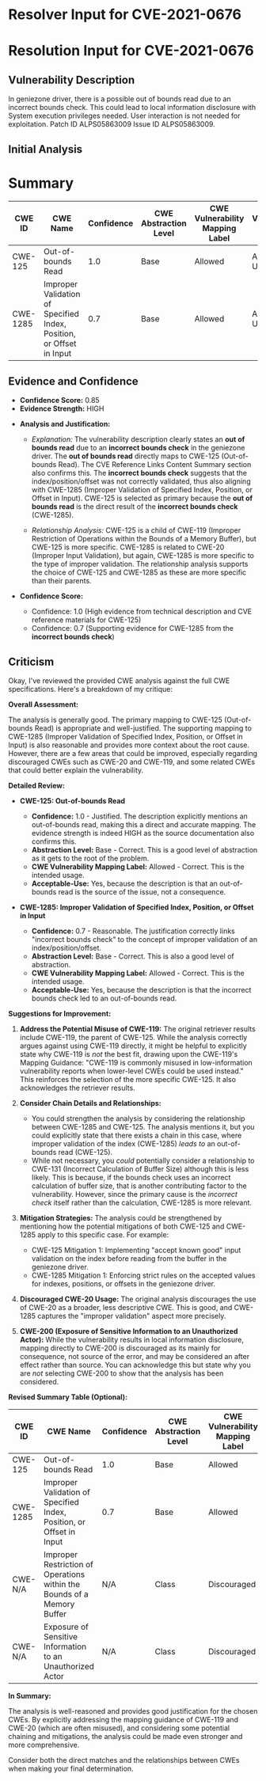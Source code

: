 # Resolver Input for CVE-2021-0676

# Resolution Input for CVE-2021-0676

## Vulnerability Description
In geniezone driver, there is a possible out of bounds read due to an incorrect bounds check. This could lead to local information disclosure with System execution privileges needed. User interaction is not needed for exploitation. Patch ID ALPS05863009 Issue ID ALPS05863009.

## Initial Analysis
# Summary
| CWE ID | CWE Name | Confidence | CWE Abstraction Level | CWE Vulnerability Mapping Label | CWE-Vulnerability Mapping Notes |
|---|---|---|---|---|---|
| CWE-125 | Out-of-bounds Read | 1.0 | Base | Allowed | Acceptable-Use |
| CWE-1285 | Improper Validation of Specified Index, Position, or Offset in Input | 0.7 | Base | Allowed | Acceptable-Use |

## Evidence and Confidence

*   **Confidence Score:** 0.85
*   **Evidence Strength:** HIGH

- **Analysis and Justification:**  
  - *Explanation:* The vulnerability description clearly states an **out of bounds read** due to an **incorrect bounds check** in the geniezone driver. The **out of bounds read** directly maps to CWE-125 (Out-of-bounds Read). The CVE Reference Links Content Summary section also confirms this. The **incorrect bounds check** suggests that the index/position/offset was not correctly validated, thus also aligning with CWE-1285 (Improper Validation of Specified Index, Position, or Offset in Input). CWE-125 is selected as primary because the **out of bounds read** is the direct result of the **incorrect bounds check** (CWE-1285).
  
  - *Relationship Analysis:* CWE-125 is a child of CWE-119 (Improper Restriction of Operations within the Bounds of a Memory Buffer), but CWE-125 is more specific. CWE-1285 is related to CWE-20 (Improper Input Validation), but again, CWE-1285 is more specific to the type of improper validation. The relationship analysis supports the choice of CWE-125 and CWE-1285 as these are more specific than their parents.

- **Confidence Score:**  
  - Confidence: 1.0 (High evidence from technical description and CVE reference materials for CWE-125)
  - Confidence: 0.7 (Supporting evidence for CWE-1285 from the **incorrect bounds check**)

## Criticism
Okay, I've reviewed the provided CWE analysis against the full CWE specifications. Here's a breakdown of my critique:

**Overall Assessment:**

The analysis is generally good. The primary mapping to CWE-125 (Out-of-bounds Read) is appropriate and well-justified. The supporting mapping to CWE-1285 (Improper Validation of Specified Index, Position, or Offset in Input) is also reasonable and provides more context about the root cause.  However, there are a few areas that could be improved, especially regarding discouraged CWEs such as CWE-20 and CWE-119, and some related CWEs that could better explain the vulnerability.

**Detailed Review:**

*   **CWE-125: Out-of-bounds Read**

    *   **Confidence:** 1.0 - Justified. The description explicitly mentions an out-of-bounds read, making this a direct and accurate mapping. The evidence strength is indeed HIGH as the source documentation also confirms this.
    *   **Abstraction Level:** Base - Correct. This is a good level of abstraction as it gets to the root of the problem.
    *   **CWE Vulnerability Mapping Label:** Allowed - Correct. This is the intended usage.
    *   **Acceptable-Use:** Yes, because the description is that an out-of-bounds read is the source of the issue, not a consequence.

*   **CWE-1285: Improper Validation of Specified Index, Position, or Offset in Input**

    *   **Confidence:** 0.7 - Reasonable. The justification correctly links "incorrect bounds check" to the concept of improper validation of an index/position/offset.
    *   **Abstraction Level:** Base - Correct. This is also a good level of abstraction.
    *   **CWE Vulnerability Mapping Label:** Allowed - Correct. This is the intended usage.
    *   **Acceptable-Use:** Yes, because the description is that the incorrect bounds check led to an out-of-bounds read.

**Suggestions for Improvement:**

1.  **Address the Potential Misuse of CWE-119:** The original retriever results include CWE-119, the parent of CWE-125. While the analysis correctly argues against using CWE-119 directly, it might be helpful to explicitly state why CWE-119 is *not* the best fit, drawing upon the CWE-119's Mapping Guidance: "CWE-119 is commonly misused in low-information vulnerability reports when lower-level CWEs could be used instead." This reinforces the selection of the more specific CWE-125. It also acknowledges the retriever results.

2.  **Consider Chain Details and Relationships:**
    * You could strengthen the analysis by considering the relationship between CWE-1285 and CWE-125. The analysis mentions it, but you could explicitly state that there exists a chain in this case, where improper validation of the index (CWE-1285) *leads to* an out-of-bounds read (CWE-125).
    * While not necessary, you *could* potentially consider a relationship to CWE-131 (Incorrect Calculation of Buffer Size) although this is less likely. This is because, if the bounds check uses an incorrect calculation of buffer size, that is another contributing factor to the vulnerability.  However, since the primary cause is the *incorrect check* itself rather than the calculation, CWE-1285 is more relevant.

3.  **Mitigation Strategies:** The analysis could be strengthened by mentioning how the potential mitigations of both CWE-125 and CWE-1285 apply to this specific case. For example:
    * CWE-125 Mitigation 1: Implementing "accept known good" input validation on the index before reading from the buffer in the geniezone driver.
    * CWE-1285 Mitigation 1:  Enforcing strict rules on the accepted values for indexes, positions, or offsets in the geniezone driver.

4.  **Discouraged CWE-20 Usage:** The original analysis discourages the use of CWE-20 as a broader, less descriptive CWE. This is good, and CWE-1285 captures the "improper validation" aspect more precisely.

5.  **CWE-200 (Exposure of Sensitive Information to an Unauthorized Actor):** While the vulnerability results in local information disclosure, mapping directly to CWE-200 is discouraged as its mainly for consequence, not source of the error, and may be considered an after effect rather than source. You can acknowledge this but state why you are *not* selecting CWE-200 to show that the analysis has been considered.

**Revised Summary Table (Optional):**

| CWE ID | CWE Name | Confidence | CWE Abstraction Level | CWE Vulnerability Mapping Label | CWE-Vulnerability Mapping Notes |
|---|---|---|---|---|---|
| CWE-125 | Out-of-bounds Read | 1.0 | Base | Allowed | Acceptable-Use |
| CWE-1285 | Improper Validation of Specified Index, Position, or Offset in Input | 0.7 | Base | Allowed | Acceptable-Use |
| CWE-N/A | Improper Restriction of Operations within the Bounds of a Memory Buffer |N/A| Class | Discouraged | Mention that this CWE was not chosen and why |
| CWE-N/A | Exposure of Sensitive Information to an Unauthorized Actor |N/A| Class | Discouraged | Mention that this CWE was not chosen and why |

**In Summary:**

The analysis is well-reasoned and provides good justification for the chosen CWEs. By explicitly addressing the mapping guidance of CWE-119 and CWE-20 (which are often misused), and considering some potential chaining and mitigations, the analysis could be made even stronger and more comprehensive.

Consider both the direct matches and the relationships between CWEs
when making your final determination.
        